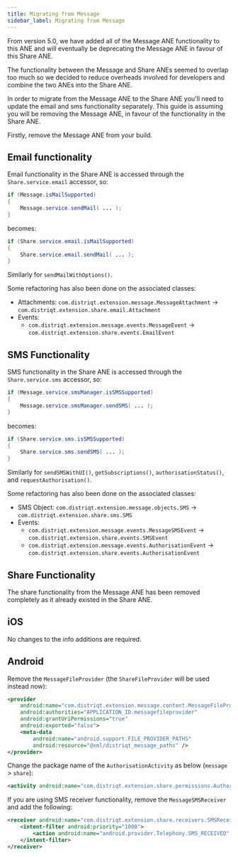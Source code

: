 ```yaml
---
title: Migrating from Message
sidebar_label: Migrating from Message
---
```



From version 5.0, we have added all of the Message ANE functionality to this ANE and will eventually be deprecating the Message ANE in favour of this Share ANE.

The functionality between the Message and Share ANEs seemed to overlap too much so we decided to reduce overheads involved for developers and combine the two ANEs into the Share ANE.


In order to migrate from the Message ANE to the Share ANE you'll need to update the email and sms functionality separately. This guide is assuming you will be removing the Message ANE, in favour of the functionality in the Share ANE. 


Firstly, remove the Message ANE from your build.



## Email functionality

Email functionality in the Share ANE is accessed through the `Share.service.email` accessor, so:

```actionscript
if (Message.isMailSupported)
{
    Message.service.sendMail( ... );
}
```

becomes:

```actionscript
if (Share.service.email.isMailSupported)
{
    Share.service.email.sendMail( ... );
}
```

Similarly for `sendMailWithOptions()`.

Some refactoring has also been done on the associated classes:

- Attachments: `com.distriqt.extension.message.MessageAttachment` -> `com.distriqt.extension.share.email.Attachment`
- Events: 
  - `com.distriqt.extension.message.events.MessageEvent` -> `com.distriqt.extension.share.events.EmailEvent`




## SMS Functionality

SMS functionality in the Share ANE is accessed through the `Share.service.sms` accessor, so:

```actionscript
if (Message.service.smsManager.isSMSSupported)
{
    Message.service.smsManager.sendSMS( ... );
}
```

becomes:

```actionscript
if (Share.service.sms.isSMSSupported)
{
    Share.service.sms.sendSMS( ... );
}
```

Similarly for `sendSMSWithUI()`, `getSubscriptions()`, `authorisationStatus()`, and `requestAuthorisation()`.


Some refactoring has also been done on the associated classes:

- SMS Object: `com.distriqt.extension.message.objects.SMS` -> `com.distriqt.extension.share.sms.SMS`
- Events: 
  - `com.distriqt.extension.message.events.MessageSMSEvent` -> `com.distriqt.extension.share.events.SMSEvent`
  - `com.distriqt.extension.message.events.AuthorisationEvent` -> `com.distriqt.extension.share.events.AuthorisationEvent`


## Share Functionality

The share functionality from the Message ANE has been removed completely as it already existed in the Share ANE.



## iOS

No changes to the info additions are required.


## Android 

Remove the `MessageFileProvider` (the `ShareFileProvider` will be used instead now):

```xml
<provider
    android:name="com.distriqt.extension.message.content.MessageFileProvider"
    android:authorities="APPLICATION_ID.messagefileprovider"
    android:grantUriPermissions="true"
    android:exported="false">
    <meta-data
        android:name="android.support.FILE_PROVIDER_PATHS"
        android:resource="@xml/distriqt_message_paths" />
</provider>
```

Change the package name of the `AuthorisationActivity` as below (`message` > `share`):

```xml
<activity android:name="com.distriqt.extension.share.permissions.AuthorisationActivity" android:theme="@android:style/Theme.Translucent.NoTitleBar" />
```

If you are using SMS receiver functionality, remove the `MessageSMSReceiver` and add the following:

```xml
<receiver android:name="com.distriqt.extension.share.receivers.SMSReceiver" android:exported="true" > 
    <intent-filter android:priority="1000"> 
        <action android:name="android.provider.Telephony.SMS_RECEIVED" />
    </intent-filter> 
</receiver>
```



